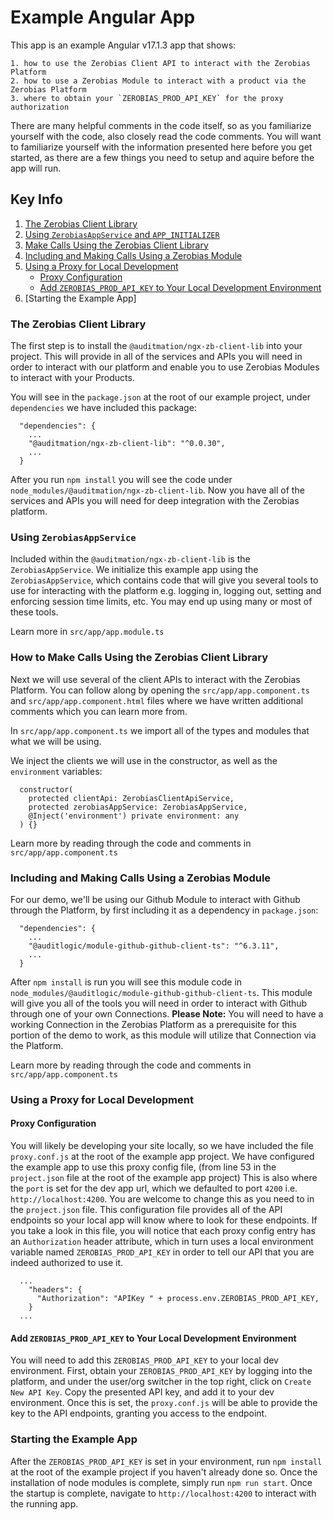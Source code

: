 # Example Angular App

This app is an example Angular v17.1.3 app that shows:

    1. how to use the Zerobias Client API to interact with the Zerobias Platform
    2. how to use a Zerobias Module to interact with a product via the Zerobias Platform
    3. where to obtain your `ZEROBIAS_PROD_API_KEY` for the proxy authorization

There are many helpful comments in the code itself, so as you familiarize yourself with the code, also closely read the code comments.  You will want to familiarize yourself with the information presented here before you get started, as there are a few things you need to setup and aquire before the app will run.

## Key Info

1. [The Zerobias Client Library](#the-zerobias-client-library)
2. [Using `ZerobiasAppService` and `APP_INITIALIZER`](#using-zerobiasappservice)
3. [Make Calls Using the Zerobias Client Library](#make-calls-using-the-zerobias-client-library)
4. [Including and Making Calls Using a Zerobias Module](#including-and-making-calls-using-a-zerobias-module)
5. [Using a Proxy for Local Development](#using-a-proxy-for-local-development)
    - [Proxy Configuration](#proxy-configuration)
    - [Add `ZEROBIAS_PROD_API_KEY` to Your Local Development Environment](#add-zerobias_prod_api_key-to-your-local-development-environment)
6. [Starting the Example App]

### The Zerobias Client Library

The first step is to install the `@auditmation/ngx-zb-client-lib` into your project.  This will provide in all of the services and APIs you will need in order to interact with our platform and enable you to use Zerobias Modules to interact with your Products.

You will see in the `package.json` at the root of our example project, under `dependencies` we have included this package:

```
  "dependencies": {
    ...
    "@auditmation/ngx-zb-client-lib": "^0.0.30",
    ...
  }
```

After you run `npm install` you will see the code under `node_modules/@auditmation/ngx-zb-client-lib`.  Now you have all of the services and APIs you will need for deep integration with the Zerobias platform.


### Using `ZerobiasAppService`

Included within the `@auditmation/ngx-zb-client-lib` is the `ZerobiasAppService`.  We initialize this example app using the `ZerobiasAppService`,  which contains code that will give you several tools to use for interacting with the platform e.g. logging in, logging out, setting and enforcing session time limits, etc.  You may end up using many or most of these tools.

Learn more in `src/app/app.module.ts`  
      


### How to Make Calls Using the Zerobias Client Library

Next we will use several of the client APIs to interact with the Zerobias Platform.  You can follow along by opening the `src/app/app.component.ts` and `src/app/app.component.html` files where we have written additional comments which you can learn more from.

In `src/app/app.component.ts` we import all of the types and modules that what we will be using.

We inject the clients we will use in the constructor, as well as the `environment` variables:
``` 
  constructor(
    protected clientApi: ZerobiasClientApiService,
    protected zerobiasAppService: ZerobiasAppService,
    @Inject('environment') private environment: any
  ) {}
```

Learn more by reading through the code and comments in `src/app/app.component.ts`

### Including and Making Calls Using a Zerobias Module

For our demo, we'll be using our Github Module to interact with Github through the Platform, by first including it as a dependency in `package.json`:

```
  "dependencies": {
    ...
    "@auditlogic/module-github-github-client-ts": "^6.3.11",
    ...
  }
```

After `npm install` is run you will see this module code in `node_modules/@auditlogic/module-github-github-client-ts`.  This module will give you all of the tools you will need in order to interact with Github through one of your own Connections.  **Please Note:** You will need to have a working Connection in the Zerobias Platform as a prerequisite for this portion of the demo to work, as this module will utilize that Connection via the Platform.

Learn more by reading through the code and comments in `src/app/app.component.ts`

### Using a Proxy for Local Development

#### Proxy Configuration

You will likely be developing your site locally, so we have included the file `proxy.conf.js` at the root of the example app project.  We have configured the example app to use this proxy config file, (from line 53 in the `project.json` file at the root of the example app project) This is also where the `port` is set for the dev app url, which we defaulted to port `4200` i.e. `http://localhost:4200`.  You are welcome to change this as you need to in the `project.json` file.  This configuration file provides all of the API endpoints so your local app will know where to look for these endpoints. If you take a look in this file, you will notice that each proxy config entry has an `Authorization` header attribute, which in turn uses a local environment variable named `ZEROBIAS_PROD_API_KEY` in order to tell our API that you are indeed authorized to use it.  

```
  ...
    "headers": {
      "Authorization": "APIKey " + process.env.ZEROBIAS_PROD_API_KEY,
    }
  ...
```

#### Add `ZEROBIAS_PROD_API_KEY` to Your Local Development Environment

You will need to add this `ZEROBIAS_PROD_API_KEY` to your local dev environment.  First, obtain your `ZEROBIAS_PROD_API_KEY` by logging into the platform, and under the user/org switcher in the top right, click on `Create New API Key`.  Copy the presented API key, and add it to your dev environment.  Once this is set, the `proxy.conf.js` will be able to provide the key to the API endpoints, granting you access to the endpoint.

### Starting the Example App

After the `ZEROBIAS_PROD_API_KEY` is set in your environment, run `npm install` at the root of the example project if you haven't already done so.  Once the installation of node modules is complete, simply run `npm run start`.  Once the startup is complete, navigate to `http://localhost:4200` to interact with the running app.